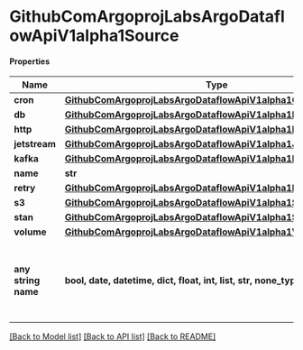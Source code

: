 # GithubComArgoprojLabsArgoDataflowApiV1alpha1Source

#### Properties
Name | Type | Description | Notes
------------ | ------------- | ------------- | -------------
**cron** | [**GithubComArgoprojLabsArgoDataflowApiV1alpha1Cron**](GithubComArgoprojLabsArgoDataflowApiV1alpha1Cron.md) |  | [optional] 
**db** | [**GithubComArgoprojLabsArgoDataflowApiV1alpha1DBSource**](GithubComArgoprojLabsArgoDataflowApiV1alpha1DBSource.md) |  | [optional] 
**http** | [**GithubComArgoprojLabsArgoDataflowApiV1alpha1HTTPSource**](GithubComArgoprojLabsArgoDataflowApiV1alpha1HTTPSource.md) |  | [optional] 
**jetstream** | [**GithubComArgoprojLabsArgoDataflowApiV1alpha1JetStreamSource**](GithubComArgoprojLabsArgoDataflowApiV1alpha1JetStreamSource.md) |  | [optional] 
**kafka** | [**GithubComArgoprojLabsArgoDataflowApiV1alpha1KafkaSource**](GithubComArgoprojLabsArgoDataflowApiV1alpha1KafkaSource.md) |  | [optional] 
**name** | **str** |  | [optional] 
**retry** | [**GithubComArgoprojLabsArgoDataflowApiV1alpha1Backoff**](GithubComArgoprojLabsArgoDataflowApiV1alpha1Backoff.md) |  | [optional] 
**s3** | [**GithubComArgoprojLabsArgoDataflowApiV1alpha1S3Source**](GithubComArgoprojLabsArgoDataflowApiV1alpha1S3Source.md) |  | [optional] 
**stan** | [**GithubComArgoprojLabsArgoDataflowApiV1alpha1STAN**](GithubComArgoprojLabsArgoDataflowApiV1alpha1STAN.md) |  | [optional] 
**volume** | [**GithubComArgoprojLabsArgoDataflowApiV1alpha1VolumeSource**](GithubComArgoprojLabsArgoDataflowApiV1alpha1VolumeSource.md) |  | [optional] 
**any string name** | **bool, date, datetime, dict, float, int, list, str, none_type** | any string name can be used but the value must be the correct type | [optional]

[[Back to Model list]](../README.md#documentation-for-models) [[Back to API list]](../README.md#documentation-for-api-endpoints) [[Back to README]](../README.md)


